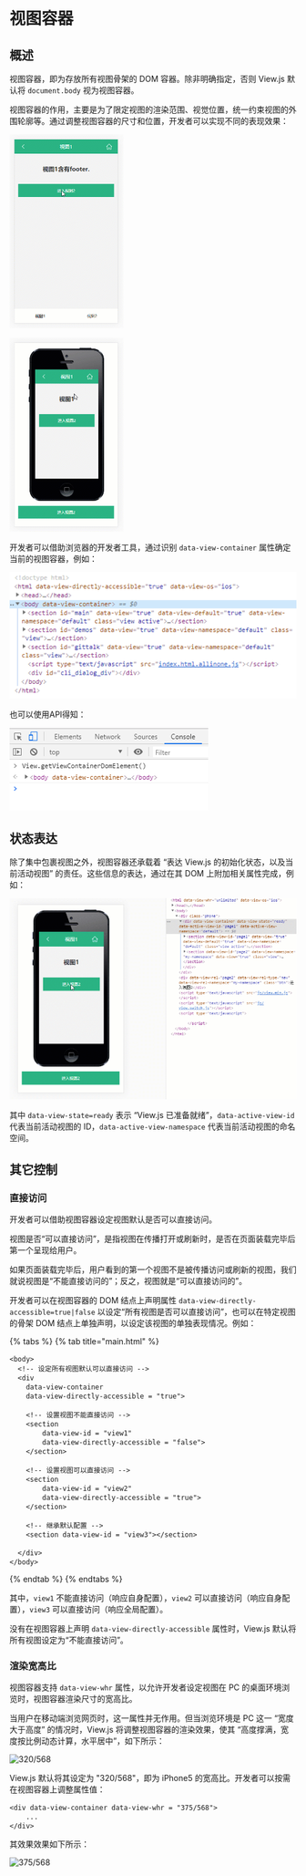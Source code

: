 # 视图容器

## 概述

视图容器，即为存放所有视图骨架的 DOM 容器。除非明确指定，否则 View.js 默认将 `document.body` 视为视图容器。

视图容器的作用，主要是为了限定视图的渲染范围、视觉位置，统一约束视图的外围轮廓等。通过调整视图容器的尺寸和位置，开发者可以实现不同的表现效果：

![&#x5728;&#x89C6;&#x56FE;&#x5BB9;&#x5668;&#x5185;&#x4F7F;&#x7528; padding &#x9884;&#x7559; footer &#x7684;&#x4F4D;&#x7F6E;](../.gitbook/assets/1.gif)

![&#x5B9A;&#x4E49;&#x89C6;&#x56FE;&#x5BB9;&#x5668;&#x7684;&#x5C3A;&#x5BF8;](../.gitbook/assets/2%20%281%29.gif)

开发者可以借助浏览器的开发者工具，通过识别 `data-view-container` 属性确定当前的视图容器，例如：

![&#x8BC6;&#x522B;&#x89C6;&#x56FE;&#x5BB9;&#x5668;1](../.gitbook/assets/1%20%281%29.png)

也可以使用API得知：

![&#x8BC6;&#x522B;&#x89C6;&#x56FE;&#x5BB9;&#x5668;2](../.gitbook/assets/2.png)

## 状态表达

除了集中包裹视图之外，视图容器还承载着 “表达 View.js 的初始化状态，以及当前活动视图” 的责任。这些信息的表达，通过在其 DOM 上附加相关属性完成，例如：

![&#x8868;&#x8FBE;&#x7684;&#x4FE1;&#x606F;&#x5728;&#x89C6;&#x56FE;&#x5207;&#x6362;&#x65F6;&#x7684;&#x6539;&#x53D8;](../.gitbook/assets/3%20%281%29.gif)

其中 `data-view-state=ready` 表示 “View.js 已准备就绪”，`data-active-view-id` 代表当前活动视图的 ID，`data-active-view-namespace` 代表当前活动视图的命名空间。

## 其它控制

### 直接访问

开发者可以借助视图容器设定视图默认是否可以直接访问。

视图是否“可以直接访问”，是指视图在传播打开或刷新时，是否在页面装载完毕后第一个呈现给用户。

如果页面装载完毕后，用户看到的第一个视图不是被传播访问或刷新的视图，我们就说视图是“不能直接访问的”；反之，视图就是“可以直接访问的”。

开发者可以在视图容器的 DOM 结点上声明属性 `data-view-directly-accessible=true|false` 以设定“所有视图是否可以直接访问”，也可以在特定视图的骨架 DOM 结点上单独声明，以设定该视图的单独表现情况。例如：

{% tabs %}
{% tab title="main.html" %}
```markup
<body>
  <!-- 设定所有视图默认可以直接访问 -->
  <div
    data-view-container
    data-view-directly-accessible = "true">
    
    <!-- 设置视图不能直接访问 -->
    <section
        data-view-id = "view1"
        data-view-directly-accessible = "false">
    </section>
    
    <!-- 设置视图可以直接访问 -->
    <section
        data-view-id = "view2"
        data-view-directly-accessible = "true">
    </section>
    
    <!-- 继承默认配置 -->
    <section data-view-id = "view3"></section>
    
  </div>
</body>
```
{% endtab %}
{% endtabs %}

其中，`view1` 不能直接访问（响应自身配置），`view2` 可以直接访问（响应自身配置），`view3` 可以直接访问（响应全局配置）。

没有在视图容器上声明 `data-view-directly-accessible` 属性时，View.js 默认将所有视图设定为“不能直接访问”。

### 渲染宽高比

视图容器支持 `data-view-whr` 属性，以允许开发者设定视图在 PC 的桌面环境浏览时，视图容器渲染尺寸的宽高比。

当用户在移动端浏览网页时，这一属性并无作用。但当浏览环境是 PC 这一 “宽度大于高度” 的情况时，View.js 将调整视图容器的渲染效果，使其 “高度撑满，宽度按比例动态计算，水平居中”，如下所示：

![320/568](https://img-blog.csdnimg.cn/20190303200402825.png?x-oss-process=image/watermark,type_ZmFuZ3poZW5naGVpdGk,shadow_10,text_aHR0cHM6Ly9ibG9nLmNzZG4ubmV0L2Jhb3poYW5nMDA3,size_16,color_FFFFFF,t_70)

View.js 默认将其设定为 "320/568"，即为 iPhone5 的宽高比。开发者可以按需在视图容器上调整属性值：

```markup
<div data-view-container data-view-whr = "375/568">
    ...
</div>
```

其效果效果如下所示：

![375/568](https://img-blog.csdnimg.cn/20190303201217485.png?x-oss-process=image/watermark,type_ZmFuZ3poZW5naGVpdGk,shadow_10,text_aHR0cHM6Ly9ibG9nLmNzZG4ubmV0L2Jhb3poYW5nMDA3,size_16,color_FFFFFF,t_70)

